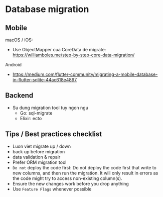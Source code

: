 # Database migration

## Mobile

macOS / iOS:

- Use ObjectMapper cua CoreData de migrate: <https://williamboles.me/step-by-step-core-data-migration/>

Android

- <https://medium.com/flutter-community/migrating-a-mobile-database-in-flutter-sqlite-44ac618e4897>

## Backend

- Su dung migration tool tuy ngon ngu
  - Go: sql-migrate
  - Elixir: ecto

## Tips / Best practices checklist

- Luon viet migrate up / down
- back up before migration
- data validation & repair
- Prefer ORM migration tool
- `Do not` deploy the code first: Do not deploy the code first that write to new columns, and then run the migration. It will only result in errors as the code might try to access non-existing column(s).
- Ensure the new changes work before you drop anything
- Use `Feature Flags` whenever possible
